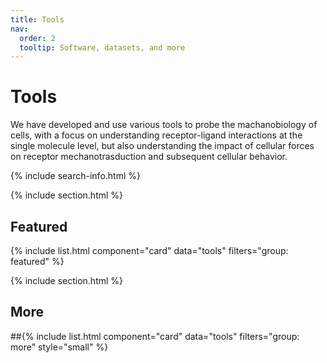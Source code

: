 ```yaml
---
title: Tools
nav:
  order: 2
  tooltip: Software, datasets, and more
---
```


# <i class="fas fa-tools"></i>Tools

We have developed and use various tools to probe the machanobiology of cells, with a focus on understanding receptor-ligand interactions at the single molecule level, but also understanding the impact of cellular forces on receptor mechanotrasduction and subsequent cellular behavior. 

{% include search-info.html %}

{% include section.html %}

## Featured

{% include list.html component="card" data="tools" filters="group: featured" %}

{% include section.html %}

## More

##{% include list.html component="card" data="tools" filters="group: more" style="small" %}

